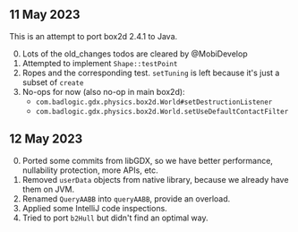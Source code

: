 ## 11 May 2023

This is an attempt to port box2d 2.4.1 to Java.

0. Lots of the old_changes todos are cleared by @MobiDevelop
0. Attempted to implement `Shape::testPoint`
1. Ropes and the corresponding test. `setTuning` is left because it's just a subset of `create`
2. No-ops for now (also no-op in main box2d):
   * `com.badlogic.gdx.physics.box2d.World#setDestructionListener`
   * `com.badlogic.gdx.physics.box2d.World.setUseDefaultContactFilter`

## 12 May 2023

0. Ported some commits from libGDX, so we have better performance, nullability protection, more APIs, etc.
1. Removed `userData` objects from native library, because we already have them on JVM.
2. Renamed `QueryAABB` into `queryAABB`, provide an overload.
3. Applied some IntelliJ code inspections.
4. Tried to port `b2Hull` but didn't find an optimal way.
